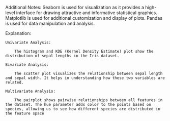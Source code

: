 Additional Notes:
Seaborn is used for visualization as it provides a high-level interface for drawing attractive and informative statistical graphics.
Matplotlib is used for additional customization and display of plots.
Pandas is used for data manipulation and analysis.


Explanation:

    Univariate Analysis:

        The histogram and KDE (Kernel Density Estimate) plot show the distribution of sepal lengths in the Iris dataset.

    Bivariate Analysis:

        The scatter plot visualizes the relationship between sepal length and sepal width. It helps in understanding how these two variables are related.

    Multivariate Analysis:

        The pairplot shows pairwise relationships between all features in the dataset. The hue parameter adds color to the points based on species, allowing us to see how different species are distributed in the feature space